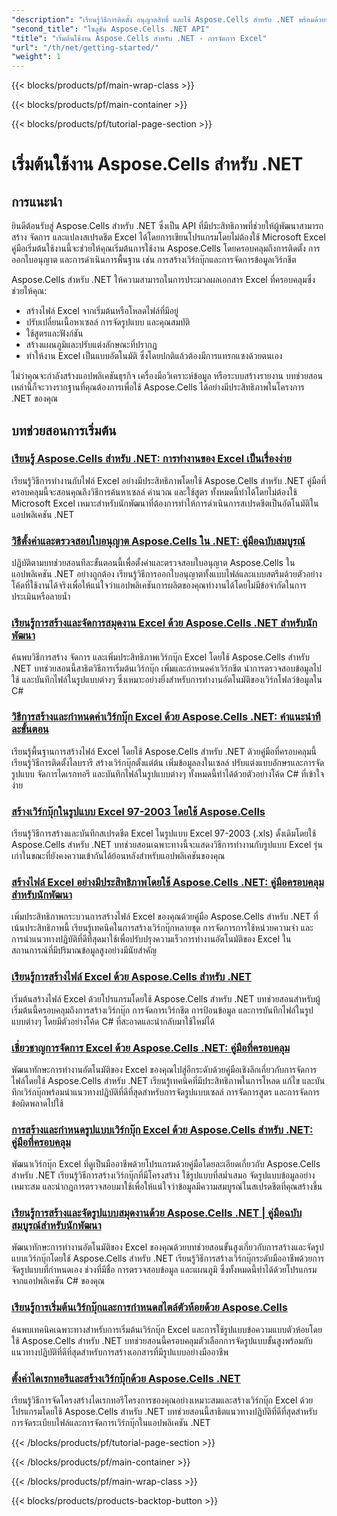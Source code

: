 ```yaml
---
"description": "เรียนรู้วิธีการติดตั้ง อนุญาตสิทธิ์ และใช้ Aspose.Cells สำหรับ .NET พร้อมด้วยบทช่วยสอนครอบคลุมถึงการสร้างไฟล์ Excel การจัดการ และหลักพื้นฐานของการทำงานอัตโนมัติ"
"second_title": "โซลูชัน Aspose.Cells .NET API"
"title": "เริ่มต้นใช้งาน Aspose.Cells สำหรับ .NET - การจัดการ Excel"
"url": "/th/net/getting-started/"
"weight": 1
---
```


{{< blocks/products/pf/main-wrap-class >}}

{{< blocks/products/pf/main-container >}}

{{< blocks/products/pf/tutorial-page-section >}}


# เริ่มต้นใช้งาน Aspose.Cells สำหรับ .NET

## การแนะนำ

ยินดีต้อนรับสู่ Aspose.Cells สำหรับ .NET ซึ่งเป็น API ที่มีประสิทธิภาพที่ช่วยให้ผู้พัฒนาสามารถสร้าง จัดการ และแปลงสเปรดชีต Excel ได้โดยการเขียนโปรแกรมโดยไม่ต้องใช้ Microsoft Excel คู่มือเริ่มต้นใช้งานนี้จะช่วยให้คุณเริ่มต้นการใช้งาน Aspose.Cells โดยครอบคลุมถึงการติดตั้ง การออกใบอนุญาต และการดำเนินการพื้นฐาน เช่น การสร้างเวิร์กบุ๊กและการจัดการข้อมูลเวิร์กชีต

Aspose.Cells สำหรับ .NET ให้ความสามารถในการประมวลผลเอกสาร Excel ที่ครอบคลุมซึ่งช่วยให้คุณ:
- สร้างไฟล์ Excel จากเริ่มต้นหรือโหลดไฟล์ที่มีอยู่
- ปรับเปลี่ยนเนื้อหาเซลล์ การจัดรูปแบบ และคุณสมบัติ
- ใช้สูตรและฟังก์ชัน
- สร้างแผนภูมิและปรับแต่งลักษณะที่ปรากฏ
- ทำให้งาน Excel เป็นแบบอัตโนมัติ ซึ่งโดยปกติแล้วต้องมีการแทรกแซงด้วยตนเอง

ไม่ว่าคุณจะกำลังสร้างแอปพลิเคชันธุรกิจ เครื่องมือวิเคราะห์ข้อมูล หรือระบบสร้างรายงาน บทช่วยสอนเหล่านี้ก็จะวางรากฐานที่คุณต้องการเพื่อใช้ Aspose.Cells ได้อย่างมีประสิทธิภาพในโครงการ .NET ของคุณ

## บทช่วยสอนการเริ่มต้น

### [เรียนรู้ Aspose.Cells สำหรับ .NET: การทำงานของ Excel เป็นเรื่องง่าย](./aspose-cells-dotnet-excel-operations)
เรียนรู้วิธีการทำงานกับไฟล์ Excel อย่างมีประสิทธิภาพโดยใช้ Aspose.Cells สำหรับ .NET คู่มือที่ครอบคลุมนี้จะสอนคุณถึงวิธีการค้นหาเซลล์ คำนวณ และใช้สูตร ทั้งหมดนี้ทำได้โดยไม่ต้องใช้ Microsoft Excel เหมาะสำหรับนักพัฒนาที่ต้องการทำให้การดำเนินการสเปรดชีตเป็นอัตโนมัติในแอปพลิเคชัน .NET

### [วิธีตั้งค่าและตรวจสอบใบอนุญาต Aspose.Cells ใน .NET: คู่มือฉบับสมบูรณ์](./aspose-cells-license-setup-dotnet-guide)
ปฏิบัติตามบทช่วยสอนทีละขั้นตอนนี้เพื่อตั้งค่าและตรวจสอบใบอนุญาต Aspose.Cells ในแอปพลิเคชัน .NET อย่างถูกต้อง เรียนรู้วิธีการออกใบอนุญาตทั้งแบบไฟล์และแบบสตรีมด้วยตัวอย่างโค้ดที่ใช้งานได้จริงเพื่อให้แน่ใจว่าแอปพลิเคชันการผลิตของคุณทำงานได้โดยไม่มีข้อจำกัดในการประเมินหรือลายน้ำ

### [เรียนรู้การสร้างและจัดการสมุดงาน Excel ด้วย Aspose.Cells .NET สำหรับนักพัฒนา](./aspose-cells-net-workbook-creation-management)
ค้นพบวิธีการสร้าง จัดการ และเพิ่มประสิทธิภาพเวิร์กบุ๊ก Excel โดยใช้ Aspose.Cells สำหรับ .NET บทช่วยสอนนี้สาธิตวิธีการเริ่มต้นเวิร์กบุ๊ก เพิ่มและกำหนดค่าเวิร์กชีต นำการตรวจสอบข้อมูลไปใช้ และบันทึกไฟล์ในรูปแบบต่างๆ ซึ่งเหมาะอย่างยิ่งสำหรับการทำงานอัตโนมัติของเวิร์กโฟลว์ข้อมูลใน C#

### [วิธีการสร้างและกำหนดค่าเวิร์กบุ๊ก Excel ด้วย Aspose.Cells .NET: คำแนะนำทีละขั้นตอน](./create-configure-excel-workbook-aspose-cells-net)
เรียนรู้พื้นฐานการสร้างไฟล์ Excel โดยใช้ Aspose.Cells สำหรับ .NET ด้วยคู่มือที่ครอบคลุมนี้ เรียนรู้วิธีการติดตั้งไลบรารี สร้างเวิร์กบุ๊กตั้งแต่ต้น เพิ่มข้อมูลลงในเซลล์ ปรับแต่งแบบอักษรและการจัดรูปแบบ จัดการไดเรกทอรี และบันทึกไฟล์ในรูปแบบต่างๆ ทั้งหมดนี้ทำได้ด้วยตัวอย่างโค้ด C# ที่เข้าใจง่าย

### [สร้างเวิร์กบุ๊กในรูปแบบ Excel 97-2003 โดยใช้ Aspose.Cells](./create-save-excel-97-2003-aspose-cells-dotnet)
เรียนรู้วิธีการสร้างและบันทึกสเปรดชีต Excel ในรูปแบบ Excel 97-2003 (.xls) ดั้งเดิมโดยใช้ Aspose.Cells สำหรับ .NET บทช่วยสอนเฉพาะทางนี้จะแสดงวิธีการทำงานกับรูปแบบ Excel รุ่นเก่าในขณะที่ยังคงความเข้ากันได้ย้อนหลังสำหรับแอปพลิเคชันของคุณ

### [สร้างไฟล์ Excel อย่างมีประสิทธิภาพโดยใช้ Aspose.Cells .NET: คู่มือครอบคลุมสำหรับนักพัฒนา](./efficient-excel-files-aspose-cells-net)
เพิ่มประสิทธิภาพกระบวนการสร้างไฟล์ Excel ของคุณด้วยคู่มือ Aspose.Cells สำหรับ .NET ที่เน้นประสิทธิภาพนี้ เรียนรู้เทคนิคในการสร้างเวิร์กบุ๊กหลายชุด การจัดการการใช้หน่วยความจำ และการนำแนวทางปฏิบัติที่ดีที่สุดมาใช้เพื่อปรับปรุงความเร็วการทำงานอัตโนมัติของ Excel ในสถานการณ์ที่มีปริมาณข้อมูลสูงอย่างมีนัยสำคัญ

### [เรียนรู้การสร้างไฟล์ Excel ด้วย Aspose.Cells สำหรับ .NET](./excel-creation-aspose-cells-dotnet-guide)
เริ่มต้นสร้างไฟล์ Excel ด้วยโปรแกรมโดยใช้ Aspose.Cells สำหรับ .NET บทช่วยสอนสำหรับผู้เริ่มต้นนี้ครอบคลุมถึงการสร้างเวิร์กบุ๊ก การจัดการเวิร์กชีต การป้อนข้อมูล และการบันทึกไฟล์ในรูปแบบต่างๆ โดยมีตัวอย่างโค้ด C# ที่สะอาดและนำกลับมาใช้ใหม่ได้

### [เชี่ยวชาญการจัดการ Excel ด้วย Aspose.Cells .NET: คู่มือที่ครอบคลุม](./excel-manipulation-aspose-cells-net-guide)
พัฒนาทักษะการทำงานอัตโนมัติของ Excel ของคุณไปสู่อีกระดับด้วยคู่มือเชิงลึกเกี่ยวกับการจัดการไฟล์โดยใช้ Aspose.Cells สำหรับ .NET เรียนรู้เทคนิคที่มีประสิทธิภาพในการโหลด แก้ไข และบันทึกเวิร์กบุ๊กพร้อมนำแนวทางปฏิบัติที่ดีที่สุดสำหรับการจัดรูปแบบเซลล์ การจัดการสูตร และการจัดการข้อผิดพลาดไปใช้

### [การสร้างและกำหนดรูปแบบเวิร์กบุ๊ก Excel ด้วย Aspose.Cells สำหรับ .NET: คู่มือที่ครอบคลุม](./excel-workbook-creation-aspose-cells-dotnet)
พัฒนาเวิร์กบุ๊ก Excel ที่ดูเป็นมืออาชีพด้วยโปรแกรมด้วยคู่มือโดยละเอียดเกี่ยวกับ Aspose.Cells สำหรับ .NET เรียนรู้วิธีการสร้างเวิร์กบุ๊กที่มีโครงสร้าง ใช้รูปแบบที่สม่ำเสมอ จัดรูปแบบข้อมูลอย่างเหมาะสม และนำกฎการตรวจสอบมาใช้เพื่อให้แน่ใจว่าข้อมูลมีความสมบูรณ์ในสเปรดชีตที่คุณสร้างขึ้น

### [เรียนรู้การสร้างและจัดรูปแบบสมุดงานด้วย Aspose.Cells .NET | คู่มือฉบับสมบูรณ์สำหรับนักพัฒนา](./mastering-workbook-creation-aspose-cells-net)
พัฒนาทักษะการทำงานอัตโนมัติของ Excel ของคุณด้วยบทช่วยสอนขั้นสูงเกี่ยวกับการสร้างและจัดรูปแบบเวิร์กบุ๊กโดยใช้ Aspose.Cells สำหรับ .NET เรียนรู้วิธีการสร้างเวิร์กบุ๊กระดับมืออาชีพด้วยการจัดรูปแบบที่กำหนดเอง ช่วงที่มีชื่อ การตรวจสอบข้อมูล และแผนภูมิ ซึ่งทั้งหมดนี้ทำได้ด้วยโปรแกรมจากแอปพลิเคชัน C# ของคุณ

### [เรียนรู้การเริ่มต้นเวิร์กบุ๊กและการกำหนดสไตล์ตัวห้อยด้วย Aspose.Cells](./mastering-workbook-initialization-subscript-styling-aspose-cells-net)
ค้นพบเทคนิคเฉพาะทางสำหรับการเริ่มต้นเวิร์กบุ๊ก Excel และการใช้รูปแบบข้อความแบบตัวห้อยโดยใช้ Aspose.Cells สำหรับ .NET บทช่วยสอนนี้ครอบคลุมตัวเลือกการจัดรูปแบบขั้นสูงพร้อมกับแนวทางปฏิบัติที่ดีที่สุดสำหรับการสร้างเอกสารที่มีรูปแบบอย่างมืออาชีพ

### [ตั้งค่าไดเรกทอรีและสร้างเวิร์กบุ๊กด้วย Aspose.Cells .NET](./set-up-directories-create-workbooks-aspose-cells-dotnet)
เรียนรู้วิธีการจัดโครงสร้างไดเรกทอรีโครงการของคุณอย่างเหมาะสมและสร้างเวิร์กบุ๊ก Excel ด้วยโปรแกรมโดยใช้ Aspose.Cells สำหรับ .NET บทช่วยสอนนี้สาธิตแนวทางปฏิบัติที่ดีที่สุดสำหรับการจัดระเบียบไฟล์และการจัดการเวิร์กบุ๊กในแอปพลิเคชัน .NET


{{< /blocks/products/pf/tutorial-page-section >}}

{{< /blocks/products/pf/main-container >}}

{{< /blocks/products/pf/main-wrap-class >}}

{{< blocks/products/products-backtop-button >}}